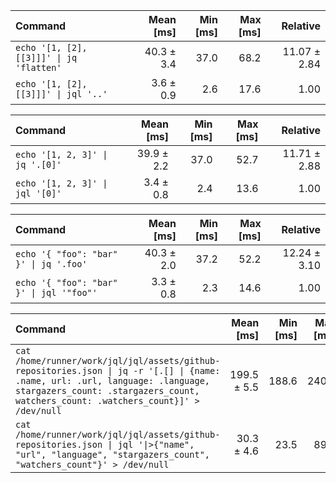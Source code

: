 | Command | Mean [ms] | Min [ms] | Max [ms] | Relative |
|:---|---:|---:|---:|---:|
| `echo '[1, [2], [[3]]]' \| jq 'flatten'` | 40.3 ± 3.4 | 37.0 | 68.2 | 11.07 ± 2.84 |
| `echo '[1, [2], [[3]]]' \| jql '..'` | 3.6 ± 0.9 | 2.6 | 17.6 | 1.00 |

| Command | Mean [ms] | Min [ms] | Max [ms] | Relative |
|:---|---:|---:|---:|---:|
| `echo '[1, 2, 3]' \| jq '.[0]'` | 39.9 ± 2.2 | 37.0 | 52.7 | 11.71 ± 2.88 |
| `echo '[1, 2, 3]' \| jql '[0]'` | 3.4 ± 0.8 | 2.4 | 13.6 | 1.00 |

| Command | Mean [ms] | Min [ms] | Max [ms] | Relative |
|:---|---:|---:|---:|---:|
| `echo '{ "foo": "bar" }' \| jq '.foo'` | 40.3 ± 2.0 | 37.2 | 52.2 | 12.24 ± 3.10 |
| `echo '{ "foo": "bar" }' \| jql '"foo"'` | 3.3 ± 0.8 | 2.3 | 14.6 | 1.00 |

| Command | Mean [ms] | Min [ms] | Max [ms] | Relative |
|:---|---:|---:|---:|---:|
| `cat /home/runner/work/jql/jql/assets/github-repositories.json \| jq -r '[.[] \| {name: .name, url: .url, language: .language, stargazers_count: .stargazers_count, watchers_count: .watchers_count}]' > /dev/null` | 199.5 ± 5.5 | 188.6 | 240.5 | 6.58 ± 1.01 |
| `cat /home/runner/work/jql/jql/assets/github-repositories.json \| jql '\|>{"name", "url", "language", "stargazers_count", "watchers_count"}' > /dev/null` | 30.3 ± 4.6 | 23.5 | 89.2 | 1.00 |

